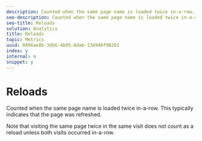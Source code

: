 ```yaml
---
description: Counted when the same page name is loaded twice in-a-row. This typically indicates that the page was refreshed.
seo-description: Counted when the same page name is loaded twice in-a-row. This typically indicates that the page was refreshed.
seo-title: Reloads
solution: Analytics
title: Reloads
topic: Metrics
uuid: 0896ae8b-3db6-4b95-8dab-134946f98201
index: y
internal: n
snippet: y
---
```


# Reloads

Counted when the same page name is loaded twice in-a-row. This typically indicates that the page was refreshed.

Note that visiting the same page twice in the same visit does not count as a reload unless both visits occurred in-a-row. 
